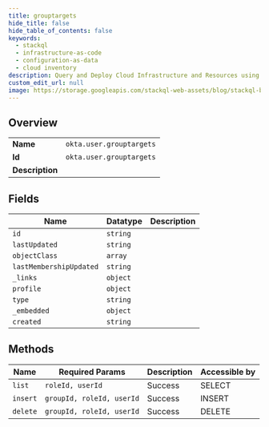 ```yaml
---
title: grouptargets
hide_title: false
hide_table_of_contents: false
keywords:
  - stackql
  - infrastructure-as-code
  - configuration-as-data
  - cloud inventory
description: Query and Deploy Cloud Infrastructure and Resources using SQL
custom_edit_url: null
image: https://storage.googleapis.com/stackql-web-assets/blog/stackql-blog-post-featured-image.png
---
```

  
    

## Overview
<table><tbody>
<tr><td><b>Name</b></td><td><code>okta.user.grouptargets</code></td></tr>
<tr><td><b>Id</b></td><td><code>okta.user.grouptargets</code></td></tr>
<tr><td><b>Description</b></td><td></td></tr>
</tbody></table>

## Fields
| Name | Datatype | Description |
| ---- | -------- | ----------- |
| `id` | `string` |  |
| `lastUpdated` | `string` |  |
| `objectClass` | `array` |  |
| `lastMembershipUpdated` | `string` |  |
| `_links` | `object` |  |
| `profile` | `object` |  |
| `type` | `string` |  |
| `_embedded` | `object` |  |
| `created` | `string` |  |
## Methods
| Name | Required Params | Description | Accessible by |
| ---- | --------------- | ----------- | ------------- |
| `list` | `roleId, userId` | Success | SELECT |
| `insert` | `groupId, roleId, userId` | Success | INSERT |
| `delete` | `groupId, roleId, userId` | Success | DELETE |
